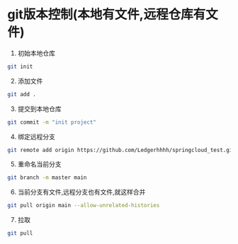 # git版本控制(本地有文件,远程仓库有文件)
1. 初始本地仓库
```sh
git init
```
2. 添加文件
```sh
git add .
```
3. 提交到本地仓库
```sh
git commit -m "init project"
```
4. 绑定远程分支
```sh
git remote add origin https://github.com/Ledgerhhhh/springcloud_test.git
```
5. 重命名当前分支
```sh
git branch -m master main
```
6. 当前分支有文件,远程分支也有文件,就这样合并
```sh
git pull origin main --allow-unrelated-histories
```
7. 拉取
```sh
git pull
```










